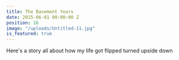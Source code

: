 ```yaml
---
title: The Basement Years
date: 2015-06-01 00:00:00 Z
position: 16
image: "/uploads/Untitled-11.jpg"
is_featured: true
---
```


Here's a story all about how my life got flipped turned upside down
